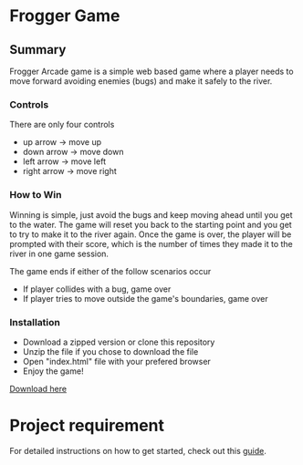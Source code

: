 # Frogger Game

## Summary

Frogger Arcade game is a simple web based game where a player needs to move forward avoiding enemies (bugs) and make it safely to the river.

### Controls
There are only four controls
* up arrow -> move up
* down arrow -> move down
* left arrow -> move left
* right arrow -> move right

### How to Win
Winning is simple, just avoid the bugs and keep moving ahead until you get to the water. The game will reset you back to the starting point and you get to try to make it to the river again. Once the game is over, the player will be prompted with their score, which is the number of times they made it to the river in one game session.

The game ends if either of the follow scenarios occur
* If player collides with a bug, game over
* If player tries to move outside the game's boundaries, game over

### Installation
* Download a zipped version or clone this repository
* Unzip the file if you chose to download the file
* Open "index.html" file with your prefered browser
* Enjoy the game!

[Download here](https://sharabhss.github.io/frontend-nanodegree-arcade-game/)

# Project requirement

For detailed instructions on how to get started, check out this [guide](https://docs.google.com/document/d/1v01aScPjSWCCWQLIpFqvg3-vXLH2e8_SZQKC8jNO0Dc/pub?embedded=true).